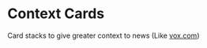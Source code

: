 # Context Cards
Card stacks to give greater context to news (Like [vox.com](http://www.vox.com/cards))

